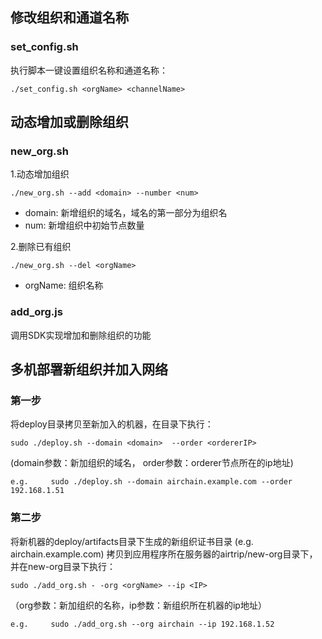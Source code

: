 ## 修改组织和通道名称
### set_config.sh
执行脚本一键设置组织名称和通道名称：
```
./set_config.sh <orgName> <channelName>
```

## 动态增加或删除组织
### new_org.sh 
1.动态增加组织
```
./new_org.sh --add <domain> --number <num>
```
+ domain: 新增组织的域名，域名的第一部分为组织名
+ num: 新增组织中初始节点数量

2.删除已有组织
```
./new_org.sh --del <orgName>
```
+ orgName: 组织名称

### add_org.js
调用SDK实现增加和删除组织的功能

## 多机部署新组织并加入网络
### 第一步
将deploy目录拷贝至新加入的机器，在目录下执行：
```
sudo ./deploy.sh --domain <domain>  --order <ordererIP>
```

(domain参数：新加组织的域名， order参数：orderer节点所在的ip地址)
```
e.g.     sudo ./deploy.sh --domain airchain.example.com --order 192.168.1.51
```

### 第二步
将新机器的deploy/artifacts目录下生成的新组织证书目录 (e.g. airchain.example.com) 拷贝到应用程序所在服务器的airtrip/new-org目录下，并在new-org目录下执行：
```
sudo ./add_org.sh - -org <orgName> --ip <IP>
```

（org参数：新加组织的名称，ip参数：新组织所在机器的ip地址）
```
e.g.     sudo ./add_org.sh --org airchain --ip 192.168.1.52
```

